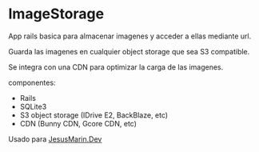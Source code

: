 # ImageStorage

App rails basica para almacenar imagenes y acceder a ellas mediante url.

Guarda las imagenes en cualquier object storage que sea S3 compatible.

Se integra con una CDN para optimizar la carga de las imagenes.

componentes:

- Rails
- SQLite3
- S3 object storage (IDrive E2, BackBlaze, etc)
- CDN (Bunny CDN, Gcore CDN, etc)

Usado para [JesusMarin.Dev](https://jesusmarin.dev)
